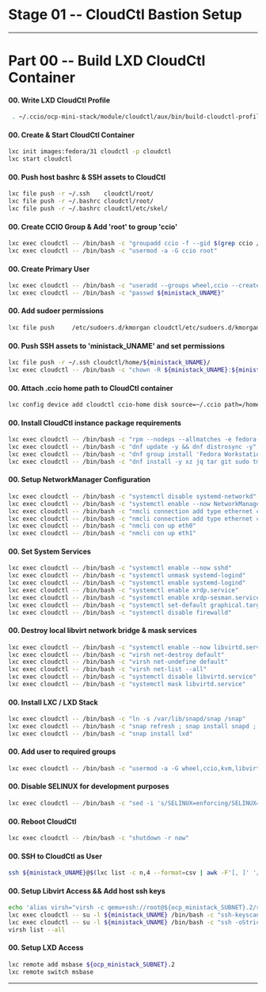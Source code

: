 # Stage 01 -- CloudCtl Bastion Setup
--------------------------------------------------------------------------------
# Part 00 -- Build LXD CloudCtl Container
#### 00\. Write LXD CloudCtl Profile
```sh
 . ~/.ccio/ocp-mini-stack/module/cloudctl/aux/bin/build-cloudctl-profile
```
#### 00\. Create & Start CloudCtl Container
```sh
lxc init images:fedora/31 cloudctl -p cloudctl
lxc start cloudctl
```
#### 00\. Push host bashrc & SSH assets to CloudCtl
```sh
lxc file push -r ~/.ssh    cloudctl/root/
lxc file push -r ~/.bashrc cloudctl/root/
lxc file push -r ~/.bashrc cloudctl/etc/skel/
```
#### 00\. Create CCIO Group & Add 'root' to group 'ccio'
```sh
lxc exec cloudctl -- /bin/bash -c "groupadd ccio -f --gid $(grep ccio /etc/group | cut -d ':' -f 3)"
lxc exec cloudctl -- /bin/bash -c "usermod -a -G ccio root"
```
#### 00\. Create Primary User
```sh
lxc exec cloudctl -- /bin/bash -c "useradd --groups wheel,ccio --create-home ${ministack_UNAME}"
lxc exec cloudctl -- /bin/bash -c "passwd ${ministack_UNAME}"
```
#### 00\. Add sudoer permissions
```sh
lxc file push     /etc/sudoers.d/kmorgan cloudctl/etc/sudoers.d/kmorgan
```
#### 00\. Push SSH assets to 'ministack_UNAME' and set permissions
```sh
lxc file push -r ~/.ssh cloudctl/home/${ministack_UNAME}/
lxc exec cloudctl -- /bin/bash -c "chown -R ${ministack_UNAME}:${ministack_UNAME} /home/${ministack_UNAME}/.ssh && rm -rf /home/${ministack_UNAME}/.cache"
```
#### 00\. Attach .ccio home path to CloudCtl container
```sh
lxc config device add cloudctl ccio-home disk source=~/.ccio path=/home/${ministack_UNAME}/.ccio
```
#### 00\. Install CloudCtl instance package requirements
```sh
lxc exec cloudctl -- /bin/bash -c "rpm --nodeps --allmatches -e fedora-release-container"
lxc exec cloudctl -- /bin/bash -c "dnf update -y && dnf distrosync -y"
lxc exec cloudctl -- /bin/bash -c "dnf group install 'Fedora Workstation' --excludepkg xorg-x11-drv-omap --excludepkg totem-nautilus --excludepkg xorg-x11-drv-armsoc --excludepkg powerpc-utils --excludepkg lsvpd --excludepkg fedora-release-container -y --allowerasing"
lxc exec cloudctl -- /bin/bash -c "dnf install -y xz jq tar git sudo tmux htop snapd p7zip iperf3 podman skopeo glances buildah hostname neofetch net-tools squashfuse vim-enhanced openssh-server libvirt-client NetworkManager* xrdp xorgxrdp xrdp-devel virt-viewer virt-manager xrdp-selinux libvirt-client gnome-tweaks && snap refresh"
```
#### 00\. Setup NetworkManager Configuration
```sh
lxc exec cloudctl -- /bin/bash -c "systemctl disable systemd-networkd"
lxc exec cloudctl -- /bin/bash -c "systemctl enable --now NetworkManager"
lxc exec cloudctl -- /bin/bash -c "nmcli connection add type ethernet con-name eth0 ifname eth0 ipv4.method auto connection.autoconnect yes"
lxc exec cloudctl -- /bin/bash -c "nmcli connection add type ethernet con-name eth1 ifname eth1 ip4 ${ocp_ministack_SUBNET}.3/24 ipv4.dns '8.8.8.8 8.8.4.4' connection.autoconnect yes"
lxc exec cloudctl -- /bin/bash -c "nmcli con up eth0"
lxc exec cloudctl -- /bin/bash -c "nmcli con up eth1"
```
#### 00\. Set System Services
```sh
lxc exec cloudctl -- /bin/bash -c "systemctl enable --now sshd"
lxc exec cloudctl -- /bin/bash -c "systemctl unmask systemd-logind"
lxc exec cloudctl -- /bin/bash -c "systemctl enable systemd-logind"
lxc exec cloudctl -- /bin/bash -c "systemctl enable xrdp.service"
lxc exec cloudctl -- /bin/bash -c "systemctl enable xrdp-sesman.service"
lxc exec cloudctl -- /bin/bash -c "systemctl set-default graphical.target"
lxc exec cloudctl -- /bin/bash -c "systemctl disable firewalld"
```
#### 00\. Destroy local libvirt network bridge & mask services
```sh
lxc exec cloudctl -- /bin/bash -c "systemctl enable --now libvirtd.service"
lxc exec cloudctl -- /bin/bash -c "virsh net-destroy default"
lxc exec cloudctl -- /bin/bash -c "virsh net-undefine default"
lxc exec cloudctl -- /bin/bash -c "virsh net-list --all"
lxc exec cloudctl -- /bin/bash -c "systemctl disable libvirtd.service"
lxc exec cloudctl -- /bin/bash -c "systemctl mask libvirtd.service"
```
#### 00\. Install LXC / LXD Stack
```sh
lxc exec cloudctl -- /bin/bash -c "ln -s /var/lib/snapd/snap /snap"
lxc exec cloudctl -- /bin/bash -c "snap refresh ; snap install snapd ; sleep 2 ; snap install snapd"
lxc exec cloudctl -- /bin/bash -c "snap install lxd"
```
#### 00\. Add user to required groups
```sh
lxc exec cloudctl -- /bin/bash -c "usermod -a -G wheel,ccio,kvm,libvirt,lxd ${ministack_UNAME}"
```
#### 00\. Disable SELINUX for development purposes
```sh
lxc exec cloudctl -- /bin/bash -c "sed -i 's/SELINUX=enforcing/SELINUX=permissive/g' /etc/selinux/config"
```
#### 00\. Reboot CloudCtl
```sh
lxc exec cloudctl -- /bin/bash -c "shutdown -r now"
```
#### 00\. SSH to CloudCtl as User
```sh
ssh ${ministack_UNAME}@$(lxc list -c n,4 --format=csv | awk -F'[, ]' '/eth0/{print $1}')
```
#### 00\. Setup Libvirt Access && Add host ssh keys
```sh
echo 'alias virsh="virsh -c qemu+ssh://root@${ocp_ministack_SUBNET}.2/system"' >>.bashrc && source ~/.bashrc
lxc exec cloudctl -- su -l ${ministack_UNAME} /bin/bash -c "ssh-keyscan -H ${ocp_ministack_SUBNET}.2 >>~/.ssh/known_hosts"
lxc exec cloudctl -- su -l ${ministack_UNAME} /bin/bash -c "ssh -oStrictHostKeyChecking=accept-new root@${ocp_ministack_SUBNET}.2 hostname"
virsh list --all
```
#### 00\. Setup LXD Access
```sh
lxc remote add msbase ${ocp_ministack_SUBNET}.2
lxc remote switch msbase
```
---------------------------------------------------------------------------------
